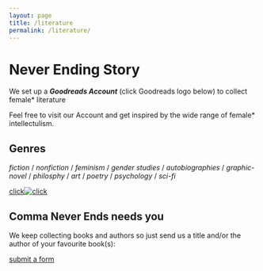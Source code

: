 ```yaml
---
layout: page
title: /literature
permalink: /literature/
---
```


<h1>Never Ending Story</h1>
We set up a <strong><em>Goodreads Account</em></strong> (click Goodreads logo below) to collect female* literature 

Feel free to visit our Account and get inspired by the wide range of female* intellectulism. 

<h2>Genres</h2>

<em>fiction</em> / <em>nonfiction</em> / <em>feminism</em> / <em>gender studies</em> / <em>autobiographies</em> / <em>graphic-novel</em> / <em>philosphy</em> / <em>art</em> / <em>poetry</em> / <em>psychology</em> / <em>sci-fi</em>

[click![click](https://images.gr-assets.com/doodles/1572984560i/9.svg "click")](https://www.goodreads.com/user/show/104617976-commaneverends "commaneverends-goodreads")

<h2>Comma Never Ends needs you</h2>            
We keep collecting books and authors so just send us a title and/or the author of your favourite book(s): 

<a href="https://airtable.com/shreaQ9jTsWLpJSXK" target="_blank">submit a form</a>
